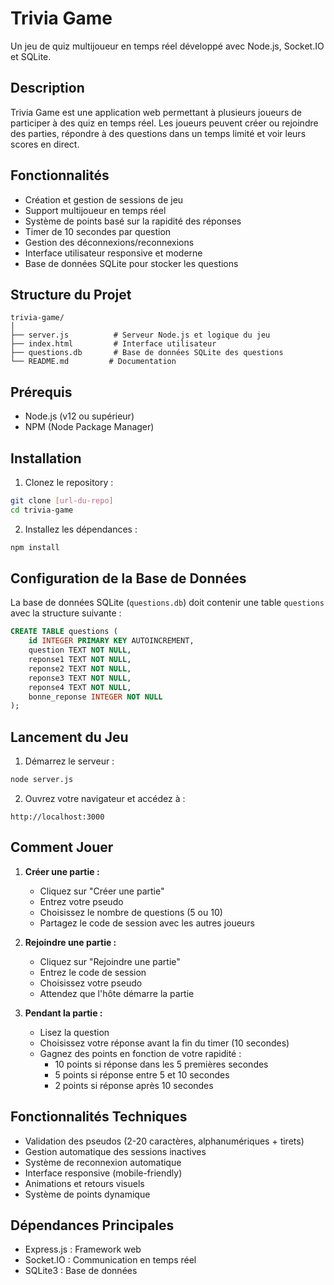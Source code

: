 # Trivia Game

Un jeu de quiz multijoueur en temps réel développé avec Node.js, Socket.IO et SQLite.

## Description

Trivia Game est une application web permettant à plusieurs joueurs de participer à des quiz en temps réel. Les joueurs peuvent créer ou rejoindre des parties, répondre à des questions dans un temps limité et voir leurs scores en direct.

## Fonctionnalités

- Création et gestion de sessions de jeu
- Support multijoueur en temps réel
- Système de points basé sur la rapidité des réponses
- Timer de 10 secondes par question
- Gestion des déconnexions/reconnexions
- Interface utilisateur responsive et moderne
- Base de données SQLite pour stocker les questions

## Structure du Projet

```
trivia-game/
│
├── server.js          # Serveur Node.js et logique du jeu
├── index.html         # Interface utilisateur
├── questions.db       # Base de données SQLite des questions
└── README.md         # Documentation
```

## Prérequis

- Node.js (v12 ou supérieur)
- NPM (Node Package Manager)

## Installation

1. Clonez le repository :
```bash
git clone [url-du-repo]
cd trivia-game
```

2. Installez les dépendances :
```bash
npm install
```

## Configuration de la Base de Données

La base de données SQLite (`questions.db`) doit contenir une table `questions` avec la structure suivante :

```sql
CREATE TABLE questions (
    id INTEGER PRIMARY KEY AUTOINCREMENT,
    question TEXT NOT NULL,
    reponse1 TEXT NOT NULL,
    reponse2 TEXT NOT NULL,
    reponse3 TEXT NOT NULL,
    reponse4 TEXT NOT NULL,
    bonne_reponse INTEGER NOT NULL
);
```

## Lancement du Jeu

1. Démarrez le serveur :
```bash
node server.js
```

2. Ouvrez votre navigateur et accédez à :
```
http://localhost:3000
```

## Comment Jouer

1. **Créer une partie :**
   - Cliquez sur "Créer une partie"
   - Entrez votre pseudo
   - Choisissez le nombre de questions (5 ou 10)
   - Partagez le code de session avec les autres joueurs

2. **Rejoindre une partie :**
   - Cliquez sur "Rejoindre une partie"
   - Entrez le code de session
   - Choisissez votre pseudo
   - Attendez que l'hôte démarre la partie

3. **Pendant la partie :**
   - Lisez la question
   - Choisissez votre réponse avant la fin du timer (10 secondes)
   - Gagnez des points en fonction de votre rapidité :
     - 10 points si réponse dans les 5 premières secondes
     - 5 points si réponse entre 5 et 10 secondes
     - 2 points si réponse après 10 secondes

## Fonctionnalités Techniques

- Validation des pseudos (2-20 caractères, alphanumériques + tirets)
- Gestion automatique des sessions inactives
- Système de reconnexion automatique
- Interface responsive (mobile-friendly)
- Animations et retours visuels
- Système de points dynamique

## Dépendances Principales

- Express.js : Framework web
- Socket.IO : Communication en temps réel
- SQLite3 : Base de données 